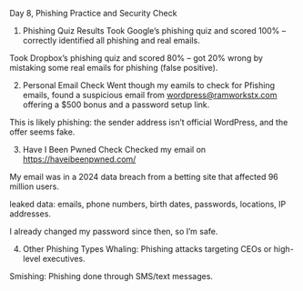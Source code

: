 Day 8, Phishing Practice and Security Check
1. Phishing Quiz Results
Took Google’s phishing quiz and scored 100% – correctly identified all phishing and real emails.

Took Dropbox’s phishing quiz and scored 80% – got 20% wrong by mistaking some real emails for phishing (false positive).

2. Personal Email Check
Went though my eamils to check for Pfishing emails, found a suspicious email from wordpress@ramworkstx.com offering a $500 bonus and a password setup link.

This is likely phishing: the sender address isn’t official WordPress, and the offer seems fake.

3. Have I Been Pwned Check
Checked my email on https://haveibeenpwned.com/

My email was in a 2024 data breach from a betting site that affected 96 million users.

leaked data: emails, phone numbers, birth dates, passwords, locations, IP addresses.

I already changed my password since then, so I’m safe.

4. Other Phishing Types
Whaling: Phishing attacks targeting CEOs or high-level executives.

Smishing: Phishing done through SMS/text messages.